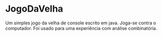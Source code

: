 # JogoDaVelha
Um simples jogo da velha de console escrito em java. Joga-se contra o computador. Foi usado para uma experiência com análise combinatória.
